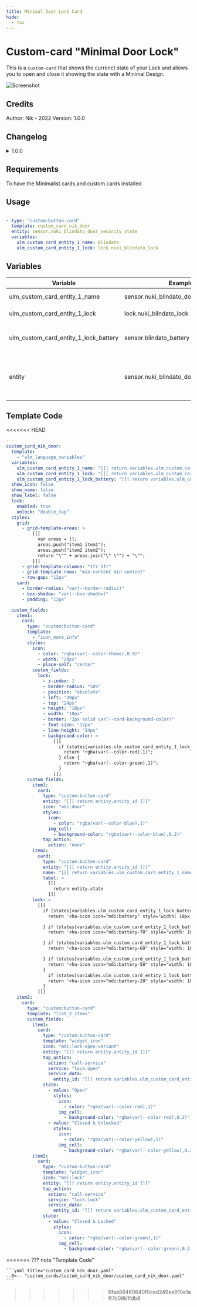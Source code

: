 ```yaml
---
title: Minimal Door Lock Card
hide:
  - toc
---
```


<!-- markdownlint-disable MD046 -->

# Custom-card "Minimal Door Lock"

This is a `custom-card` that shows the currenct state of your Lock and allows you to open and close it showing the state with a Minimal Design.

![Screenshot](../../docs/assets/img/custom_card_nik_door.png)

## Credits

Author: Nik - 2022 Version: 1.0.0

## Changelog

<details>
<summary>1.0.0</summary>
Initial release
</details>

## Requirements

To have the Minimalist cards and custom cards installed

## Usage

```yaml

- type: "custom:button-card"
  template: custom_card_nik_door
  entity: sensor.nuki_blindato_door_security_state
  variables:
    ulm_custom_card_entity_1_name: Blindato
    ulm_custom_card_entity_1_lock: lock.nuki_blindato_lock
```

## Variables

<table>
<thead>
  <tr>
    <th>Variable</th>
    <th>Example</th>
    <th>Required</th>
    <th>Explanation</th>
  </tr>
</thead>
<tbody>
  <tr>
    <td>ulm_custom_card_entity_1_name</td>
    <td>sensor.nuki_blindato_door_security_state</td>
    <td>Yes</td>
    <td>Your Door Name</td>
  </tr>
  <tr>
    <td>ulm_custom_card_entity_1_lock</td>
    <td>lock.nuki_blindato_lock</td>
    <td>Yes</td>
    <td>Your Door Lock entity</td>
  </tr>
  <tr>
    <td>ulm_custom_card_entity_1_lock_battery</td>
    <td>sensor.blindato_battery</td>
    <td>Yes</td>
    <td>Your Door Lock battery sensor</td>
  </tr>
  <tr>
    <td>entity</td>
    <td>sensor.nuki_blindato_door_security_state</td>
    <td>Yes</td>
    <td>Your door sensor to track "Open" and "Close" state.</td>
  </tr>
  
</tbody>
</table>

## Template Code

<<<<<<< HEAD
```yaml
---
custom_card_nik_door:
  template:
    - "ulm_language_variables"
  variables:
    ulm_custom_card_entity_1_name: "[[[ return variables.ulm_custom_card_entity_1_name ]]]"
    ulm_custom_card_entity_1_lock: "[[[ return variables.ulm_custom_card_entity_1_lock ]]]"
    ulm_custom_card_entity_1_lock_battery: "[[[ return variables.ulm_custom_card_entity_1_lock_battery ]]]"
  show_icon: false
  show_name: false
  show_label: false
  lock:
    enabled: true
    unlock: "double_tap"
  styles:
    grid:
      - grid-template-areas: >
          [[[
            var areas = [];
            areas.push("item1 item1");
            areas.push("item2 item2");
            return "\"" + areas.join("\" \"") + "\"";
          ]]]
      - grid-template-columns: "1fr 1fr"
      - grid-template-rows: "min-content min-content"
      - row-gap: "12px"
    card:
      - border-radius: "var(--border-radius)"
      - box-shadow: "var(--box-shadow)"
      - padding: "12px"

  custom_fields:
    item1:
      card:
        type: "custom:button-card"
        template:
          - "icon_more_info"
        styles:
          icon:
            - color: "rgba(var(--color-theme),0.9)"
            - width: "20px"
            - place-self: "center"
          custom_fields:
            lock:
              - z-index: 2
              - border-radius: "50%"
              - position: "absolute"
              - left: "30px"
              - top: "24px"
              - height: "18px"
              - width: "18px"
              - border: "2px solid var(--card-background-color)"
              - font-size: "12px"
              - line-height: "14px"
              - background-color: >
                  [[[
                    if (states[variables.ulm_custom_card_entity_1_lock_battery].state <= 90){
                      return "rgba(var(--color-red),1)";
                    } else {
                      return "rgba(var(--color-green),1)";
                    }
                  ]]]
        custom_fields:
          item1:
            card:
              type: "custom:button-card"
              entity: "[[[ return entity.entity_id ]]]"
              icon: "mdi:door"
              styles:
                icon:
                  - color: "rgba(var(--color-blue),1)"
                img_cell:
                  - background-color: "rgba(var(--color-blue),0.2)"
              tap_action:
                action: "none"
          item2:
            card:
              type: "custom:button-card"
              entity: "[[[ return entity.entity_id ]]]"
              name: "[[[ return variables.ulm_custom_card_entity_1_name ]]]"
              label: >
                [[[
                  return entity.state
                ]]]
          lock: >
            [[[
              if (states[variables.ulm_custom_card_entity_1_lock_battery].state == 100){
                return '<ha-icon icon="mdi:battery" style="width: 10px; height: 10px; color: var(--primary-background-color);"></ha-icon>';

              } if (states[variables.ulm_custom_card_entity_1_lock_battery].state >= 80){
                return '<ha-icon icon="mdi:battery-70" style="width: 10px; height: 10px; color: var(--primary-background-color);"></ha-icon>';

              } if (states[variables.ulm_custom_card_entity_1_lock_battery].state >= 60){
                return '<ha-icon icon="mdi:battery-60" style="width: 10px; height: 10px; color: var(--primary-background-color);"></ha-icon>';

              } if (states[variables.ulm_custom_card_entity_1_lock_battery].state >= 50){
                return '<ha-icon icon="mdi:battery-50" style="width: 10px; height: 10px; color: var(--primary-background-color);"></ha-icon>';
              }
                if (states[variables.ulm_custom_card_entity_1_lock_battery].state <= 40){
                return '<ha-icon icon="mdi:battery-20" style="width: 10px; height: 10px; color: var(--primary-background-color);"></ha-icon>';
              }
            ]]]
    item2:
      card:
        type: "custom:button-card"
        template: "list_2_items"
        custom_fields:
          item1:
            card:
              type: "custom:button-card"
              template: "widget_icon"
              icon: "mdi:lock-open-variant"
              entity: "[[[ return entity.entity_id ]]]"
              tap_action:
                action: "call-service"
                service: "lock.open"
                service_data:
                  entity_id: "[[[ return variables.ulm_custom_card_entity_1_lock ]]]"
              state:
                - value: "Open"
                  styles:
                    icon:
                      - color: "rgba(var(--color-red),1)"
                    img_cell:
                      - background-color: "rgba(var(--color-red),0.2)"
                - value: "Closed & Unlocked"
                  styles:
                    icon:
                      - color: "rgba(var(--color-yellow),1)"
                    img_cell:
                      - background-color: "rgba(var(--color-yellow),0.2)"
          item2:
            card:
              type: "custom:button-card"
              template: "widget_icon"
              icon: "mdi:lock"
              entity: "[[[ return entity.entity_id ]]]"
              tap_action:
                action: "call-service"
                service: "lock.lock"
                service_data:
                  entity_id: "[[[ return variables.ulm_custom_card_entity_1_lock ]]]"
              state:
                - value: "Closed & Locked"
                  styles:
                    icon:
                      - color: "rgba(var(--color-green),1)"
                    img_cell:
                      - background-color: "rgba(var(--color-green),0.2)"
```
=======
??? note "Template Code"

    ```yaml title="custom_card_nik_door.yaml"
    --8<-- "custom_cards/custom_card_nik_door/custom_card_nik_door.yaml"
    ```
>>>>>>> 6faa88460640f0cad249ee910e1aff7d09b1fdb8
